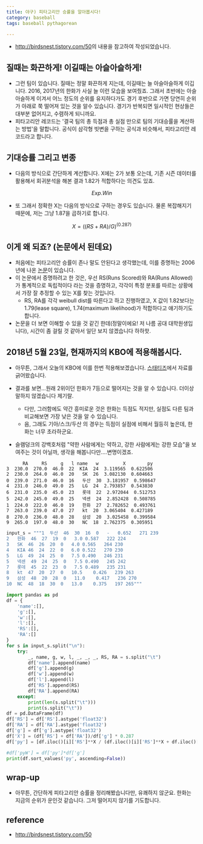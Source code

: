 ```yaml
---
title: 야구) 피타고리안 승률을 알아봅시다!
category: baseball
tags: baseball pythagorean

---
```


- <http://birdsnest.tistory.com/50>의 내용을 참고하여 작성되었습니다. 

## 질때는 화끈하게! 이길때는 아슬아슬하게!

- 그런 팀이 있습니다. 질때는 정말 화끈하게 지는데, 이길때는 늘 아슬아슬하게 이깁니다. 2016, 2017년의 한화가 사실 늘 이런 모습을 보여줬죠. 그래서 초반에는 아슬아슬하게 이겨서 어느 정도의 순위를 유지하다가도 경기 후반으로 가면 당연히 순위가 아래로 쭉 떨어져 있는 것을 알수 있습니다. 경기가 반복되면 일시적인 현상들은 대부분 없어지고, 수렴하게 되니까요. 
- 피타고리안 레코드는 '결국 팀의 총 득점과 총 실점 만으로 팀의 기대승률을 계산하는 방법'을 말합니다. 공식이 삼각형 빗변을 구하는 공식과 비슷해서, 피타고리안 레코드라고 합니다. 

## 기대승률 그리고 변종

- 다음의 방식으로 간단하게 계산합니다. X에는 2가 보통 오는데, 기존 시즌 데이터를 활용해서 회귀분석을 해본 결과 1.82가 적합하다는 의견도 있죠. 

$$
Exp. Win% = RS(Run Scored)^X / (RS^X+RA(Run ALlowed)^X)
$$

- 또 그래서 정확한 X는 다음의 방식으로 구하는 경우도 있습니다. 물론 복잡해지기 때문에, 저는 그냥 1.87을 곱하기로 합니다. 

$$
X = ((RS+RA) / G)^(0.287)
$$


## 이게 왜 되죠? (논문에서 된데요)

- 처음에는 피타고리안 승률이 존나 말도 안된다고 생각했는데, 이를 증명하는 2006년에 나온 [논문](https://arxiv.org/abs/math/0509698v4)이 있습니다. 
- 이 논문에서 증명하려고 한 것은, 우선 RS(Runs Scored)와 RA(Runs Allowed)가 통계적으로 독립적이다 라는 것을 증명하고, 각각이 특정 분포를 따르는 상황에서 가장 잘 추정할 수 있는 X를 찾는 것입니다. 
    - RS, RA를 각각 weibull dist를 따른다고 하고 진행하였고, X 값이 1.82보다는 1.79(lease square), 1.74(maximum likelihood)가 적합하다고 얘기하기도 합니다. 
- 논문을 더 보면 이해할 수 있을 것 같긴 한데(정말이에요! 저 나름 공대 대학원생입니다), 시간이 좀 걸릴 것 같아서 일단 보지 않겠습니다 하하핫. 

## 2018년 5월 23일, 현재까지의 KBO에 적용해봅시다. 

- 아무튼, 그래서 오늘의 KBO에 이를 한번 적용해보겠습니다. [스태티즈](http://www.statiz.co.kr/main.php)에서 자료를 긁어왔습니다. 

- 결과를 보면...원래 2위이던 한화가 7등으로 떨어지는 것을 알 수 있습니다. 더이상 말하지 않겠습니다 제기랄. 
    - 다만, 그러함에도 약간 흥미로운 것은 한화는 득점도 적지만, 실점도 다른 팀과 비교해보면 가장 낮은 것을 알 수 있습니다. 
    - 음, 그래도 기아/스크/두산 의 경우는 득점이 실점에 비해서 월등히 높은데, 한화는 너무 초라하군요. 
- 슬램덩크의 강백호처럼 "약한 사람에게는 약하고, 강한 사람에게는 강한 모습"을 보여주는 것이 아닐까, 생각을 해봅니다만....변명이겠죠. 

```
      RA     RS     g   l name   w         X        py
3  230.0  270.0  46.0  22  KIA  24  3.119565  0.622506
2  230.0  264.0  46.0  20   SK  26  3.082130  0.604663
0  239.0  271.0  46.0  16   두산  30  3.181957  0.598647
4  231.0  246.0  49.0  25   LG  24  2.793857  0.543830
6  231.0  235.0  45.0  23   롯데  22  2.972044  0.512753
5  242.0  245.0  49.0  25   넥센  24  2.852428  0.508785
1  224.0  222.0  46.0  19   한화  27  2.782652  0.493761
7  263.0  239.0  47.0  27   kt  20  3.065404  0.427189
8  270.0  236.0  48.0  28   삼성  20  3.025458  0.399584
9  265.0  197.0  48.0  30   NC  18  2.762375  0.305951
```

```python
input_s = """1	두산	46	30	16	0	-	0.652	271	239
2	한화	46	27	19	0	3.0	0.587	222	224
3	SK	46	26	20	0	4.0	0.565	264	230
4	KIA	46	24	22	0	6.0	0.522	270	230
5	LG	49	24	25	0	7.5	0.490	246	231
5	넥센	49	24	25	0	7.5	0.490	245	242
7	롯데	45	22	23	0	7.5	0.489	235	231
8	kt	47	20	27	0	10.5	0.426	239	263
9	삼성	48	20	28	0	11.0	0.417	236	270
10	NC	48	18	30	0	13.0	0.375	197	265"""

import pandas as pd
df = {
    'name':[],
    'g':[],
    'w':[],
    'l':[],
    'RS':[],
    'RA':[]
}
for s in input_s.split("\n"):
    try:
        _, name, g, w, l, _, _, _, RS, RA = s.split("\t")
        df['name'].append(name)
        df['g'].append(g)
        df['w'].append(w)
        df['l'].append(l)
        df['RS'].append(RS)
        df['RA'].append(RA)
    except:
        print(len(s.split("\t")))
        print(s.split("\t"))
df = pd.DataFrame(df)
df['RS'] = df['RS'].astype('float32')
df['RA'] = df['RA'].astype('float32')
df['g'] = df['g'].astype('float32')
df['X'] = (df['RS'] + df['RA'])/df['g'] * 0.287
df['py'] = [df.iloc()[i]['RS']**X / (df.iloc()[i]['RS']**X + df.iloc()[i]['RA']**X) for i, X in enumerate(df['X'])]

#df['pyW'] = df['py']*df['g']
print(df.sort_values('py', ascending=False))
```

## wrap-up

- 아무튼, 간단하게 피타고리안 승률을 정리해봤습니다만, 유쾌하지 않군요. 한화는 지금의 순위가 운인것 같습니다. 그저 떨어지지 않기를 기도합니다. 

## reference 

- <http://birdsnest.tistory.com/50>